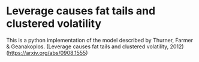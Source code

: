 # Leverage causes fat tails and clustered volatility


This is a python implementation of the model described by Thurner, Farmer & Geanakoplos. (Leverage causes fat tails and clustered volatility, 2012)
(https://arxiv.org/abs/0908.1555)
